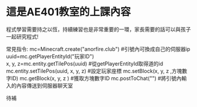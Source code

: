 # 這是AE401教室的上課內容

  程式學習需要持之以恆，持續練習也是非常重要的一環，家長需要的話可以與孩子一起研究程式!

常見指令:
mc=Minecraft.create("anorfire.club")          #引號內可換成自己的伺服器ip \
uuid=mc.getPlayerEntityId("玩家ID")   
x, y, z=mc.entity.getTilePos(uuid)            #從getPlayerEntityId取得道的id
mc.entity.setTilePos(uuid, x, y, z)           #設定玩家座標
mc.setBlock(x, y, z ,方塊數字ID)
mc.getBlock(x, y, z )                         #獲取方塊數字ID
mc.postToChat("")                             #將引號內輸入的內容傳送到伺服器聊天室



待補
